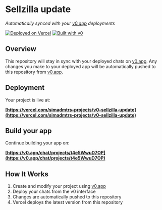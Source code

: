 # Sellzilla update

*Automatically synced with your [v0.app](https://v0.app) deployments*

[![Deployed on Vercel](https://img.shields.io/badge/Deployed%20on-Vercel-black?style=for-the-badge&logo=vercel)](https://vercel.com/simadmtrs-projects/v0-sellzilla-update)
[![Built with v0](https://img.shields.io/badge/Built%20with-v0.app-black?style=for-the-badge)](https://v0.app/chat/projects/t4e5WwuD7OP)

## Overview

This repository will stay in sync with your deployed chats on [v0.app](https://v0.app).
Any changes you make to your deployed app will be automatically pushed to this repository from [v0.app](https://v0.app).

## Deployment

Your project is live at:

**[https://vercel.com/simadmtrs-projects/v0-sellzilla-update](https://vercel.com/simadmtrs-projects/v0-sellzilla-update)**

## Build your app

Continue building your app on:

**[https://v0.app/chat/projects/t4e5WwuD7OP](https://v0.app/chat/projects/t4e5WwuD7OP)**

## How It Works

1. Create and modify your project using [v0.app](https://v0.app)
2. Deploy your chats from the v0 interface
3. Changes are automatically pushed to this repository
4. Vercel deploys the latest version from this repository
